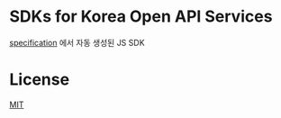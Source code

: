 # SDKs for Korea Open API Services
[specification](https://github.com/openapi-kr/specifications) 에서 자동 생성된 JS SDK

# License
[MIT](./LICENSE)
